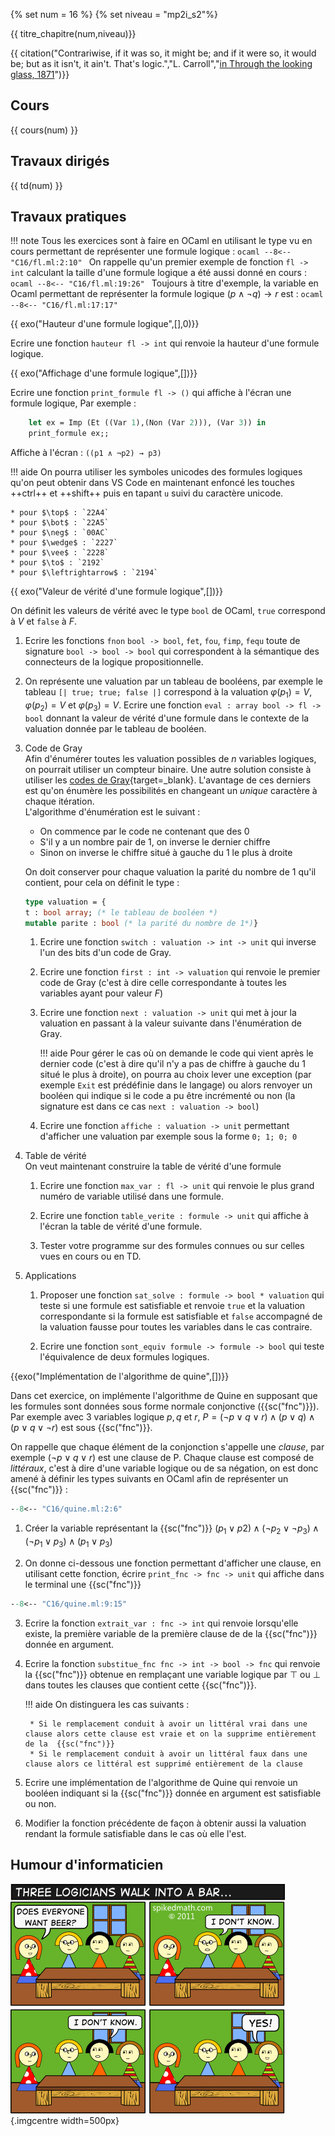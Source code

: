{% set num = 16 %}
{% set niveau = "mp2i_s2"%}

{{ titre_chapitre(num,niveau)}} 

{{ citation("Contrariwise, if it was so, it might be; and if it were so, it would be; but as it isn't, it ain't. That's logic.","L. Carroll","[in Through the looking glass, 1871](https://en.wikiquote.org/wiki/Through_the_Looking-Glass)")}}


## Cours


{{ cours(num) }}

## Travaux dirigés

{{ td(num) }}

## Travaux pratiques

!!! note
    Tous les exercices sont à faire en OCaml en utilisant le type vu en cours permettant de représenter une formule logique :
    ```ocaml
    --8<-- "C16/fl.ml:2:10"
    ```
    On rappelle qu'un premier exemple de fonction `fl -> int` calculant la taille d'une formule logique a été aussi donné en cours :
    ```ocaml
    --8<-- "C16/fl.ml:19:26"
    ```
    Toujours à titre d'exemple, la variable en Ocaml permettant de représenter la formule logique $(p \wedge \neg q) \to r$ est :
    ```ocaml
    --8<-- "C16/fl.ml:17:17"
    ```



{{ exo("Hauteur d'une formule logique",[],0)}}

Ecrire une fonction `hauteur fl -> int` qui renvoie la hauteur d'une formule logique.

{{ exo("Affichage d'une formule logique",[])}}

Ecrire une fonction `print_formule fl -> ()` qui affiche à l'écran une formule logique, Par exemple :

```ocaml
    let ex = Imp (Et ((Var 1),(Non (Var 2))), (Var 3)) in
    print_formule ex;;
```
Affiche à l'écran : `((p1 ∧ ¬p2) → p3)`

!!! aide
    On pourra utiliser les symboles unicodes des formules logiques qu'on peut obtenir dans VS Code en maintenant enfoncé les touches ++ctrl++ et ++shift++ puis en tapant `u` suivi du caractère unicode.

    * pour $\top$ : `22A4`
    * pour $\bot$ : `22A5`
    * pour $\neg$ : `00AC`
    * pour $\wedge$ : `2227`
    * pour $\vee$ : `2228`
    * pour $\to$ : `2192`
    * pour $\leftrightarrow$ : `2194`


{{ exo("Valeur de vérité d'une formule logique",[])}}

On définit les valeurs de vérité avec le type `bool` de OCaml, `true` correspond à $V$ et `false` à $F$.

1. Ecrire les fonctions `fnon` `bool -> bool`, `fet`, `fou`, `fimp`, `fequ` toute de signature `bool -> bool -> bool` qui correspondent à la sémantique des connecteurs de la logique propositionnelle.

2. On représente une valuation par un tableau de booléens, par exemple le tableau `[| true; true; false |]` correspond à la valuation $\varphi(p_1)=V$, $\varphi(p_2)=V$ et $\varphi(p_3)=V$. Ecrire une fonction `eval : array bool -> fl -> bool` donnant la valeur de vérité d'une formule dans le contexte de la valuation donnée par le tableau de booléen.

3. Code de Gray  
Afin d'énumérer toutes les valuation possibles de $n$ variables logiques, on pourrait utiliser un compteur binaire. Une autre solution consiste à utiliser les [codes de Gray](https://fr.wikipedia.org/wiki/Code_de_Gray){target=_blank}. L'avantage de ces derniers est qu'on énumère les possibilités en changeant un *unique* caractère à chaque itération.  
L'algorithme d'énumération est le suivant :  
    * On commence par le code ne contenant que des 0
    * S'il y a un nombre pair de 1, on inverse le dernier chiffre
    * Sinon on inverse le chiffre situé à gauche du 1 le plus à droite

    On doit conserver pour chaque valuation la parité du nombre de 1 qu'il contient, pour cela on définit le type :
    ```ocaml
    type valuation = {
    t : bool array; (* le tableau de booléen *)
    mutable parite : bool (* la parité du nombre de 1*)}
    ```

    1. Ecrire une fonction `switch : valuation -> int -> unit` qui inverse l'un des bits d'un code de Gray.

    2. Ecrire une fonction `first : int -> valuation` qui renvoie le premier code de Gray (c'est à dire celle correspondante à toutes les variables ayant pour valeur $F$)

    3. Ecrire une fonction `next : valuation -> unit` qui met à jour la valuation en passant à la valeur suivante dans l'énumération de Gray.

        !!! aide
            Pour gérer le cas où on demande le code qui vient après le dernier code (c'est à dire qu'il n'y a pas de chiffre à gauche du 1 situé le plus à droite), on pourra au choix lever une exception (par exemple `Exit` est prédéfinie dans le langage) ou alors renvoyer un booléen qui indique si le code a pu être incrémenté ou non (la signature est dans ce cas `next : valuation -> bool`)

    4. Ecrire une fonction `affiche : valuation -> unit` permettant d'afficher une valuation par exemple sous la forme `0; 1; 0; 0`

4. Table de vérité  
On veut maintenant construire la table de vérité d'une formule

    1. Ecrire une fonction `max_var : fl -> unit` qui renvoie le plus grand numéro de variable utilisé dans une formule.

    2. Ecrire une fonction `table_verite : formule -> unit` qui affiche à l'écran la table de vérité d'une formule.

    3. Tester votre programme sur des formules connues ou sur celles vues en cours ou en TD.

5. Applications

    1. Proposer une fonction `sat_solve : formule -> bool * valuation` qui teste si une formule est satisfiable et renvoie `true` et la valuation correspondante si la formule est satisfiable et `false` accompagné de la valuation fausse pour toutes les variables dans le cas contraire.

    2. Ecrire une fonction `sont_equiv formule -> formule -> bool` qui teste l'équivalence de deux formules logiques.


{{exo("Implémentation de l'algorithme de quine",[])}}

Dans cet exercice, on implémente l'algorithme de Quine en supposant que les formules sont données sous forme normale conjonctive ({{sc("fnc")}}). Par exemple avec 3 variables logique $p, q$ et $r$, $P = (\neg p \vee q \vee r) \wedge (p \vee q) \wedge (p \vee q \vee \neg r)$ est sous {{sc("fnc")}}.

 On rappelle que chaque élément de la conjonction s'appelle une *clause*, par exemple $(\neg p \vee q \vee r)$ est une clause de P. Chaque clause est composé de *littéraux*, c'est à dire d'une variable logique ou de sa négation, on est donc amené à définir les types suivants en OCaml afin de représenter un {{sc("fnc")}} :

```ocaml
--8<-- "C16/quine.ml:2:6"
```

1. Créer la variable représentant la {{sc("fnc")}} $(p_1 \vee p2) \wedge (\neg p_2 \vee \neg p_3) \wedge (\neg p_1 \vee p_3) \wedge (p_1 \vee p_3)$

2. On donne ci-dessous une fonction permettant d'afficher une clause, en utilisant cette fonction, écrire `print_fnc -> fnc -> unit` qui affiche dans le terminal une {{sc("fnc")}}
```ocaml
--8<-- "C16/quine.ml:9:15"
```

3. Ecrire la fonction `extrait_var : fnc -> int` qui renvoie lorsqu'elle existe, la première variable de la première clause de de la {{sc("fnc")}} donnée en argument. 

5. Ecrire la fonction `substitue_fnc fnc -> int -> bool -> fnc` qui renvoie la {{sc("fnc")}} obtenue en remplaçant une variable logique par $\top$ ou $\bot$ dans toutes les clauses que contient cette {{sc("fnc")}}.

    !!! aide
        On distinguera les cas suivants :

        * Si le remplacement conduit à avoir un littéral vrai dans une clause alors cette clause est vraie et on la supprime entièrement de la  {{sc("fnc")}}
        * Si le remplacement conduit à avoir un littéral faux dans une clause alors ce littéral est supprimé entièrement de la clause
        
6. Ecrire une implémentation de l'algorithme de Quine qui renvoie un booléen indiquant si la {{sc("fnc")}} donnée en argument est satisfiable ou non.

7. Modifier la fonction précédente de façon à obtenir aussi la valuation rendant la formule satisfiable dans le cas où elle l'est.


## Humour d'informaticien

![threelogiciansjoke](./Images/C16/threelogicians.png){.imgcentre width=500px}